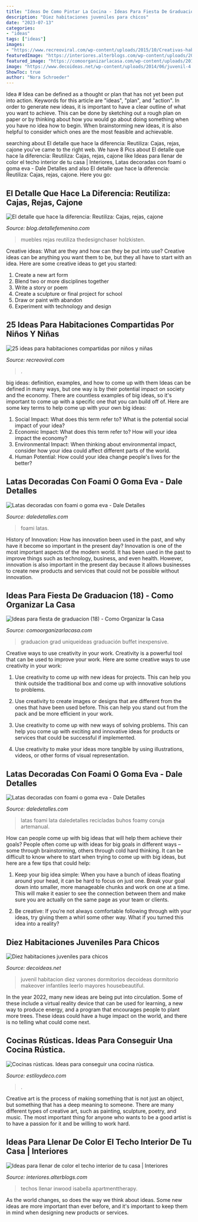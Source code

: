 ```yaml
---
title: "Ideas De Como Pintar La Cocina - Ideas Para Fiesta De Graduacion (18)"
description: "Diez habitaciones juveniles para chicos"
date: "2023-07-13"
categories:
- "ideas"
tags: ["ideas"]
images:
- "https://www.recreoviral.com/wp-content/uploads/2015/10/Creativas-habitaciones-compartidas-por-niños-y-niñas-7.jpg"
featuredImage: "https://interiores.alterblogs.com/wp-content/uploads/2014/09/color-en-techos-8.jpg"
featured_image: "https://comoorganizarlacasa.com/wp-content/uploads/2016/05/Ideas-para-fiesta-de-graduacion-18.jpg"
image: "https://www.decoideas.net/wp-content/uploads/2014/06/juvenil-4.jpg"
ShowToc: true
author: "Nora Schroeder"
---
```



Idea #
Idea can be defined as a thought or plan that has not yet been put into action. Keywords for this article are "ideas", "plan", and "action". In order to generate new ideas, it is important to have a clear outline of what you want to achieve. This can be done by sketching out a rough plan on paper or by thinking about how you would go about doing something when you have no idea how to begin. When brainstorming new ideas, it is also helpful to consider which ones are the most feasible and achievable.

	

		
searching about El detalle que hace la diferencia: Reutiliza: Cajas, rejas, cajone you've came to the right web. We have 8 Pics about El detalle que hace la diferencia: Reutiliza: Cajas, rejas, cajone like Ideas para llenar de color el techo interior de tu casa | Interiores, Latas decoradas con foami o goma eva - Dale Detalles and also El detalle que hace la diferencia: Reutiliza: Cajas, rejas, cajone. Here you go:
		
    
## El Detalle Que Hace La Diferencia: Reutiliza: Cajas, Rejas, Cajone

<img loading=lazy src="https://2.bp.blogspot.com/-2LOfxeIb4zw/Vo093HxIQ1I/AAAAAAAAILo/d7JcKbUNpb4/s1600/ideas%2Bpara%2Breuso%2Bde%2Brejas.jpg" onerror="this.onerror=null;this.src='https://tse2.mm.bing.net/th?id=OIP.U-2_D9XdiRImFie-drXUMwHaKh&amp;pid=15.1';" alt="El detalle que hace la diferencia: Reutiliza: Cajas, rejas, cajone">

_Source: blog.detallefemenino.com_

>muebles rejas reutiliza thedesignchaser holzkisten. 

	

Creative ideas: What are they and how can they be put into use?
Creative ideas can be anything you want them to be, but they all have to start with an idea. Here are some creative ideas to get you started: 
1. Create a new art form 
2. Blend two or more disciplines together 
3. Write a story or poem 
4. Create a sculpture or final project for school 
5. Draw or paint with abandon 
6. Experiment with technology and design 

    
## 25 Ideas Para Habitaciones Compartidas Por Niños Y Niñas

<img loading=lazy src="https://www.recreoviral.com/wp-content/uploads/2015/10/Creativas-habitaciones-compartidas-por-niños-y-niñas-7.jpg" onerror="this.onerror=null;this.src='https://tse1.mm.bing.net/th?id=OIP.mXZ4BFplnJZSrfeDIgdi1AHaGC&amp;pid=15.1';" alt="25 ideas para habitaciones compartidas por niños y niñas">

_Source: recreoviral.com_

>. 

	

big ideas: definition, examples, and how to come up with them
Ideas can be defined in many ways, but one way is by their potential impact on society and the economy. There are countless examples of big ideas, so it's important to come up with a specific one that you can build off of. Here are some key terms to help come up with your own big ideas:
1. Social Impact: What does this term refer to? What is the potential social impact of your idea?  
2. Economic Impact: What does this term refer to? How will your idea impact the economy?  
3. Environmental Impact: When thinking about environmental impact, consider how your idea could affect different parts of the world. 
4. Human Potential: How could your idea change people's lives for the better?

    
## Latas Decoradas Con Foami O Goma Eva - Dale Detalles

<img loading=lazy src="https://i1.wp.com/www.daledetalles.com/wp-content/uploads/2017/06/lata-decorada-con-fomi3.jpg" onerror="this.onerror=null;this.src='https://tse4.mm.bing.net/th?id=OIP.ztgi1ENDEBegteI1c0P9jgHaJ4&amp;pid=15.1';" alt="Latas decoradas con foami o goma eva - Dale Detalles">

_Source: daledetalles.com_

>foami latas. 

	

History of Innovation: How has innovation been used in the past, and why have it become so important in the present day?
Innovation is one of the most important aspects of the modern world. It has been used in the past to improve things such as technology, business, and even health. However, innovation is also important in the present day because it allows businesses to create new products and services that could not be possible without innovation.

    
## Ideas Para Fiesta De Graduacion (18) - Como Organizar La Casa

<img loading=lazy src="https://comoorganizarlacasa.com/wp-content/uploads/2016/05/Ideas-para-fiesta-de-graduacion-18.jpg" onerror="this.onerror=null;this.src='https://tse2.mm.bing.net/th?id=OIP.MVq4WikEv-acodmCOX1-7wAAAA&amp;pid=15.1';" alt="Ideas para fiesta de graduacion (18) - Como Organizar la Casa">

_Source: comoorganizarlacasa.com_

>graduacion grad uniqueideas graduación buffet inexpensive. 

	

Creative ways to use creativity in your work.
Creativity is a powerful tool that can be used to improve your work. Here are some creative ways to use creativity in your work:
1. Use creativity to come up with new ideas for projects. This can help you think outside the traditional box and come up with innovative solutions to problems.

2. Use creativity to create images or designs that are different from the ones that have been used before. This can help you stand out from the pack and be more efficient in your work.

3. Use creativity to come up with new ways of solving problems. This can help you come up with exciting and innovative ideas for products or services that could be successful if implemented.

4. Use creativity to make your ideas more tangible by using illustrations, videos, or other forms of visual representation.

    
## Latas Decoradas Con Foami O Goma Eva - Dale Detalles

<img loading=lazy src="https://i2.wp.com/www.daledetalles.com/wp-content/uploads/2017/06/lata-decorada-con-fomi6.jpg" onerror="this.onerror=null;this.src='https://tse1.mm.bing.net/th?id=OIP.3npmJG0pazEXIha8jh6q9wHaFj&amp;pid=15.1';" alt="Latas decoradas con foami o goma eva - Dale Detalles">

_Source: daledetalles.com_

>latas foami lata daledetalles recicladas buhos foamy coruja artemanual. 

	

How can people come up with big ideas that will help them achieve their goals?
People often come up with ideas for big goals in different ways – some through brainstorming, others through cold hard thinking. It can be difficult to know where to start when trying to come up with big ideas, but here are a few tips that could help:
1. Keep your big idea simple: When you have a bunch of ideas floating around your head, it can be hard to focus on just one. Break your goal down into smaller, more manageable chunks and work on one at a time. This will make it easier to see the connection between them and make sure you are actually on the same page as your team or clients.

2. Be creative: If you’re not always comfortable following through with your ideas, try giving them a whirl some other way. What if you turned this idea into a reality?

    
## Diez Habitaciones Juveniles Para Chicos

<img loading=lazy src="https://www.decoideas.net/wp-content/uploads/2014/06/juvenil-4.jpg" onerror="this.onerror=null;this.src='https://tse3.mm.bing.net/th?id=OIP.fIyscW694r3Su3CieUg-qwHaJ4&amp;pid=15.1';" alt="Diez habitaciones juveniles para chicos">

_Source: decoideas.net_

>juvenil habitacion diez varones dormitorios decoideas dormitorio makeover infantiles leerlo mayores housebeautiful. 

	

In the year 2022, many new ideas are being put into circulation. Some of these include a virtual reality device that can be used for learning, a new way to produce energy, and a program that encourages people to plant more trees. These ideas could have a huge impact on the world, and there is no telling what could come next.

    
## Cocinas Rústicas. Ideas Para Conseguir Una Cocina Rústica.

<img loading=lazy src="https://www.estiloydeco.com/wp-content/uploads/2018/11/cocinas-rusticas-4.jpg" onerror="this.onerror=null;this.src='https://tse1.mm.bing.net/th?id=OIP.MdyGQLuwjEnLF9BGR0ZB9wHaLH&amp;pid=15.1';" alt="Cocinas rústicas. Ideas para conseguir una cocina rústica.">

_Source: estiloydeco.com_

>. 

	

Creative art is the process of making something that is not just an object, but something that has a deep meaning to someone. There are many different types of creative art, such as painting, sculpture, poetry, and music. The most important thing for anyone who wants to be a good artist is to have a passion for it and be willing to work hard.

    
## Ideas Para Llenar De Color El Techo Interior De Tu Casa | Interiores

<img loading=lazy src="https://interiores.alterblogs.com/wp-content/uploads/2014/09/color-en-techos-8.jpg" onerror="this.onerror=null;this.src='https://tse2.mm.bing.net/th?id=OIP.CjvHTUms3HtmEhEX9Qy8mAHaJ_&amp;pid=15.1';" alt="Ideas para llenar de color el techo interior de tu casa | Interiores">

_Source: interiores.alterblogs.com_

>techos llenar inwood isabella apartmenttherapy. 

	

As the world changes, so does the way we think about ideas. Some new ideas are more important than ever before, and it's important to keep them in mind when designing new products or services.

